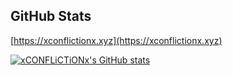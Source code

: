 ## GitHub Stats

[https://xconflictionx.xyz](https://xconflictionx.xyz)

[![xCONFLiCTiONx's GitHub stats](https://github-readme-stats.vercel.app/api?username=xCONFLiCTiONx&show_icons=true\&theme=dark#gh-dark-mode-only)](https://github.com/xCONFLiCTiONx?tab=repositories)
